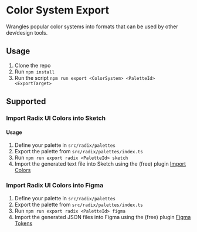 # Color System Export

Wrangles popular color systems into formats that can be used by other dev/design
tools.

## Usage

1. Clone the repo
2. Run `npm install`
3. Run the script `npm run export <ColorSystem> <PaletteId> <ExportTarget>`

## Supported

### Import Radix UI Colors into Sketch

#### Usage

1. Define your palette in `src/radix/palettes`
2. Export the palette from `src/radix/palettes/index.ts`
3. Run `npm run export radix <PaletteId> sketch`
4. Import the generated text file into Sketch using the (free) plugin
   [Import Colors](https://github.com/Ashung/import-colors-sketch)

### Import Radix UI Colors into Figma

1. Define your palette in `src/radix/palettes`
2. Export the palette from `src/radix/palettes/index.ts`
3. Run `npm run export radix <PaletteId> figma`
4. Import the generated JSON files into Figma using the (free) plugin
   [Figma Tokens](https://www.figmatokens.com/)
